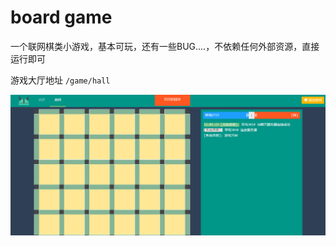 # board game

一个联网棋类小游戏，基本可玩，还有一些BUG....，不依赖任何外部资源，直接运行即可

游戏大厅地址 ```/game/hall```

![1558076819204](.img/1558076819204.png)
